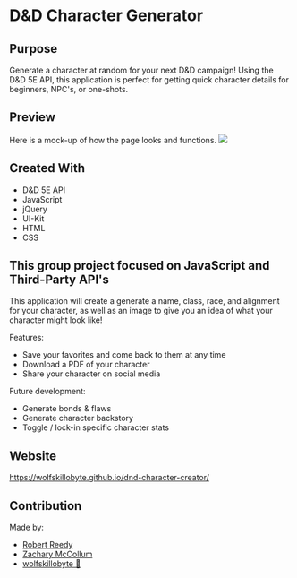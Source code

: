 # D&D Character Generator

## Purpose
Generate a character at random for your next D&D campaign! Using the D&D 5E API, this application is perfect for getting quick character details for beginners, NPC's, or one-shots. 

## Preview
Here is a mock-up of how the page looks and functions.
<img src="assets\images\dnd-creator.gif"></img>

## Created With
* D&D 5E API
* JavaScript
* jQuery
* UI-Kit
* HTML
* CSS

## This group project focused on JavaScript and Third-Party API's 
This application will create a generate a name, class, race, and alignment for your character, as well as an image to give you an idea of what your character might look like! 

Features:
- Save your favorites and come back to them at any time
- Download a PDF of your character
- Share your character on social media

Future development:
- Generate bonds & flaws
- Generate character backstory
- Toggle / lock-in specific character stats

## Website
https://wolfskillobyte.github.io/dnd-character-creator/

## Contribution
Made by:

- <a href="https://github.com/RobertAReedy" target="_blank">Robert Reedy</a>
- <a href="https://github.com/ZBreezie" target="_blank">Zachary McCollum</a>
- <a href="https://github.com/wolfskillobyte" target="_blank">wolfskillobyte 🐺</a>
